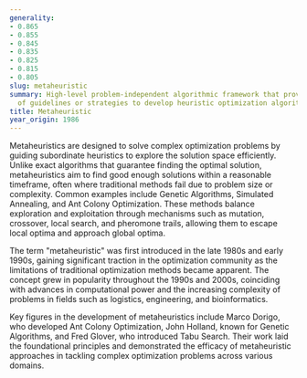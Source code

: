 ```yaml
---
generality:
- 0.865
- 0.855
- 0.845
- 0.835
- 0.825
- 0.815
- 0.805
slug: metaheuristic
summary: High-level problem-independent algorithmic framework that provides a set
  of guidelines or strategies to develop heuristic optimization algorithms.
title: Metaheuristic
year_origin: 1986
---
```


Metaheuristics are designed to solve complex optimization problems by guiding subordinate heuristics to explore the solution space efficiently. Unlike exact algorithms that guarantee finding the optimal solution, metaheuristics aim to find good enough solutions within a reasonable timeframe, often where traditional methods fail due to problem size or complexity. Common examples include Genetic Algorithms, Simulated Annealing, and Ant Colony Optimization. These methods balance exploration and exploitation through mechanisms such as mutation, crossover, local search, and pheromone trails, allowing them to escape local optima and approach global optima.

The term "metaheuristic" was first introduced in the late 1980s and early 1990s, gaining significant traction in the optimization community as the limitations of traditional optimization methods became apparent. The concept grew in popularity throughout the 1990s and 2000s, coinciding with advances in computational power and the increasing complexity of problems in fields such as logistics, engineering, and bioinformatics.

Key figures in the development of metaheuristics include Marco Dorigo, who developed Ant Colony Optimization, John Holland, known for Genetic Algorithms, and Fred Glover, who introduced Tabu Search. Their work laid the foundational principles and demonstrated the efficacy of metaheuristic approaches in tackling complex optimization problems across various domains.
